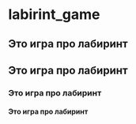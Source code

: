 # labirint_game


## Это игра про лабиринт


## Это игра про лабиринт


### Это игра про лабиринт


#### Это игра про лабиринт
